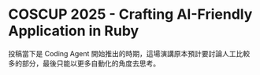 COSCUP 2025 - Crafting AI-Friendly Application in Ruby
===

投稿當下是 Coding Agent 開始推出的時期，這場演講原本預計要討論人工比較多的部分，最後只能以更多自動化的角度去思考。
